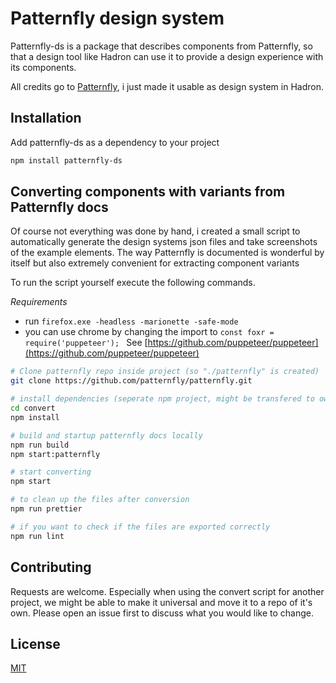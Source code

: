 # Patternfly design system

Patternfly-ds is a package that describes components from Patternfly, so that a design tool like Hadron can use it to provide a design experience with its components.

All credits go to [Patternfly](https://www.patternfly.org), i just made it usable as design system in Hadron.

## Installation

Add patternfly-ds as a dependency to your project

```bash
npm install patternfly-ds
```

## Converting components with variants from Patternfly docs

Of course not everything was done by hand, i created a small script to automatically generate the design systems json files and take screenshots of the example elements. The way Patternfly is documented is wonderful by itself but also extremely convenient for extracting component variants

To run the script yourself execute the following commands.

*Requirements*
- run ```firefox.exe -headless -marionette -safe-mode```
- you can use chrome by changing the import to ```const foxr = require('puppeteer'); ``` See
[https://github.com/puppeteer/puppeteer](https://github.com/puppeteer/puppeteer)

```bash
# Clone patternfly repo inside project (so "./patternfly" is created)
git clone https://github.com/patternfly/patternfly.git

# install dependencies (seperate npm project, might be transfered to own repo in the future)
cd convert
npm install

# build and startup patternfly docs locally
npm run build
npm start:patternfly

# start converting
npm start

# to clean up the files after conversion
npm run prettier

# if you want to check if the files are exported correctly
npm run lint
```

## Contributing
Requests are welcome. Especially when using the convert script for another project, we might be able to make it universal and move it to a repo of it's own. Please open an issue first to discuss what you would like to change.

## License
[MIT](https://choosealicense.com/licenses/mit/)
